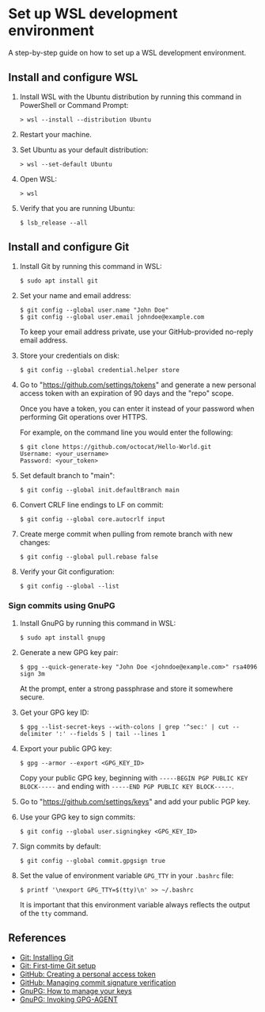 # Set up WSL development environment

A step-by-step guide on how to set up a WSL development environment.

## Install and configure WSL

1. Install WSL with the Ubuntu distribution by running this command in PowerShell or Command Prompt:

    ```
    > wsl --install --distribution Ubuntu
    ```

1. Restart your machine.

1. Set Ubuntu as your default distribution:

   ```
   > wsl --set-default Ubuntu
   ```

1. Open WSL:

    ```
    > wsl
    ```

1. Verify that you are running Ubuntu:

   ```
   $ lsb_release --all
   ```

## Install and configure Git

1. Install Git by running this command in WSL:

    ```
    $ sudo apt install git
    ```

1. Set your name and email address:

    ```
    $ git config --global user.name "John Doe"
    $ git config --global user.email johndoe@example.com
    ```

    To keep your email address private, use your GitHub-provided no-reply email address.

1. Store your credentials on disk:

    ```
    $ git config --global credential.helper store
    ```

1. Go to "https://github.com/settings/tokens" and generate a new personal access token with an expiration of 90 days and the "repo" scope.

    Once you have a token, you can enter it instead of your password when performing Git operations over HTTPS.

    For example, on the command line you would enter the following:

    ```
    $ git clone https://github.com/octocat/Hello-World.git
    Username: <your_username>
    Password: <your_token>
    ```

1. Set default branch to "main":

    ```
    $ git config --global init.defaultBranch main
    ```

1. Convert CRLF line endings to LF on commit:

   ```
   $ git config --global core.autocrlf input
   ```

1. Create merge commit when pulling from remote branch with new changes:

   ```
   $ git config --global pull.rebase false
   ```

1. Verify your Git configuration:

   ```
   $ git config --global --list
   ```

### Sign commits using GnuPG

1. Install GnuPG by running this command in WSL:

    ```
    $ sudo apt install gnupg
    ```

1. Generate a new GPG key pair:

    ```
    $ gpg --quick-generate-key "John Doe <johndoe@example.com>" rsa4096 sign 3m
    ```

    At the prompt, enter a strong passphrase and store it somewhere secure.

1. Get your GPG key ID:

    ```
    $ gpg --list-secret-keys --with-colons | grep '^sec:' | cut --delimiter ':' --fields 5 | tail --lines 1
    ```

1. Export your public GPG key:

    ```
    $ gpg --armor --export <GPG_KEY_ID>
    ```

    Copy your public GPG key, beginning with `-----BEGIN PGP PUBLIC KEY BLOCK-----` and ending with `-----END PGP PUBLIC KEY BLOCK-----`.

1. Go to "https://github.com/settings/keys" and add your public PGP key.

1. Use your GPG key to sign commits:

    ```
    $ git config --global user.signingkey <GPG_KEY_ID>
    ```

1. Sign commits by default:

    ```
    $ git config --global commit.gpgsign true
    ```

1. Set the value of environment variable `GPG_TTY` in your `.bashrc` file:

    ```
    $ printf '\nexport GPG_TTY=$(tty)\n' >> ~/.bashrc
    ```

    It is important that this environment variable always reflects the output of the `tty` command.

## References

- [Git: Installing Git](https://git-scm.com/book/en/v2/Getting-Started-Installing-Git)
- [Git: First-time Git setup](https://git-scm.com/book/en/v2/Getting-Started-First-Time-Git-Setup)
- [GitHub: Creating a personal access token](https://docs.github.com/en/authentication/keeping-your-account-and-data-secure/creating-a-personal-access-token)
- [GitHub: Managing commit signature verification](https://docs.github.com/en/authentication/managing-commit-signature-verification)
- [GnuPG: How to manage your keys](https://www.gnupg.org/documentation/manuals/gnupg/OpenPGP-Key-Management.html)
- [GnuPG: Invoking GPG-AGENT](https://www.gnupg.org/documentation/manuals/gnupg/Invoking-GPG_002dAGENT.html)
